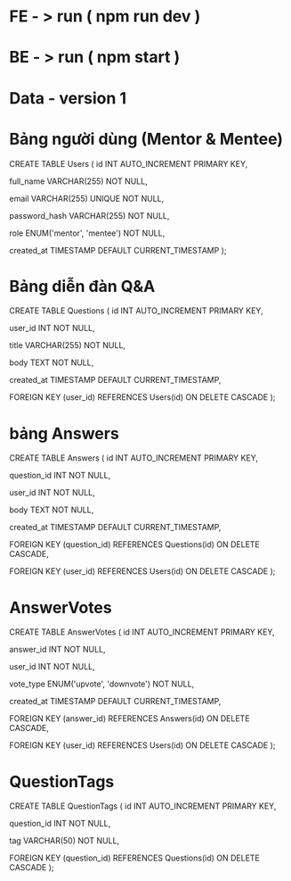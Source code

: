 # FE - > run ( npm run dev )
# BE - > run ( npm start ) 

# Data - version 1
# Bảng người dùng (Mentor & Mentee) 
CREATE TABLE Users ( 
   id INT AUTO_INCREMENT PRIMARY KEY, 
   
   full_name VARCHAR(255) NOT NULL, 

   email VARCHAR(255) UNIQUE NOT NULL,

   password_hash VARCHAR(255) NOT NULL, 

   role ENUM('mentor', 'mentee') NOT NULL,

   created_at TIMESTAMP DEFAULT CURRENT_TIMESTAMP );
# Bảng diễn đàn Q&A 
CREATE TABLE Questions ( 
   id INT AUTO_INCREMENT PRIMARY KEY,
   
   user_id INT NOT NULL,

   title VARCHAR(255) NOT NULL,

   body TEXT NOT NULL, 

   created_at TIMESTAMP DEFAULT CURRENT_TIMESTAMP,

   FOREIGN KEY (user_id) REFERENCES Users(id) ON DELETE CASCADE 
   );
# bảng Answers 
CREATE TABLE Answers ( 
   id INT AUTO_INCREMENT PRIMARY KEY, 

   question_id INT NOT NULL,

   user_id INT NOT NULL, 

   body TEXT NOT NULL, 

   created_at TIMESTAMP DEFAULT CURRENT_TIMESTAMP,

   FOREIGN KEY (question_id) REFERENCES Questions(id) ON DELETE  CASCADE,

   FOREIGN KEY (user_id) REFERENCES Users(id) ON DELETE CASCADE 
   );
# AnswerVotes
CREATE TABLE AnswerVotes (
   id INT AUTO_INCREMENT PRIMARY KEY,

   answer_id INT NOT NULL, 

   user_id INT NOT NULL,

   vote_type ENUM('upvote', 'downvote') NOT NULL,

   created_at TIMESTAMP DEFAULT CURRENT_TIMESTAMP, 

   FOREIGN KEY (answer_id) REFERENCES Answers(id) ON DELETE CASCADE, 

   FOREIGN KEY (user_id) REFERENCES Users(id) ON DELETE CASCADE 
   );
# QuestionTags
CREATE TABLE QuestionTags ( 
   id INT AUTO_INCREMENT PRIMARY KEY,

   question_id INT NOT NULL, 

   tag VARCHAR(50) NOT NULL,
   
   FOREIGN KEY (question_id) REFERENCES Questions(id) ON DELETE CASCADE 
   );
